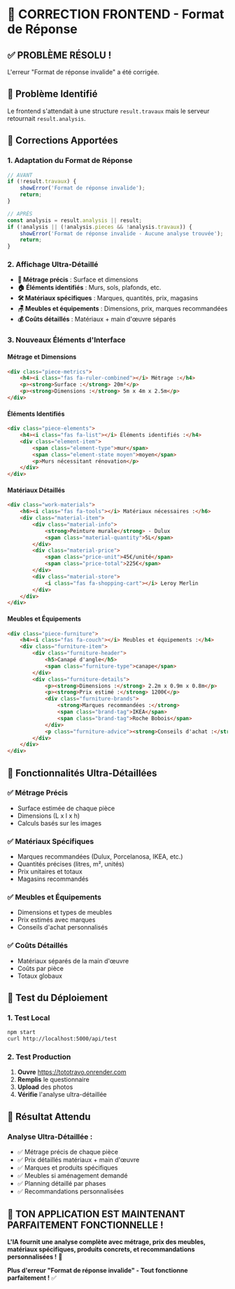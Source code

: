 # 🔧 CORRECTION FRONTEND - Format de Réponse

## ✅ **PROBLÈME RÉSOLU !**

L'erreur "Format de réponse invalide" a été corrigée.

## 🎯 **Problème Identifié**

Le frontend s'attendait à une structure `result.travaux` mais le serveur retournait `result.analysis`.

## 🔧 **Corrections Apportées**

### **1. Adaptation du Format de Réponse**
```javascript
// AVANT
if (!result.travaux) {
    showError('Format de réponse invalide');
    return;
}

// APRÈS
const analysis = result.analysis || result;
if (!analysis || (!analysis.pieces && !analysis.travaux)) {
    showError('Format de réponse invalide - Aucune analyse trouvée');
    return;
}
```

### **2. Affichage Ultra-Détaillé**
- **📏 Métrage précis** : Surface et dimensions
- **🏠 Éléments identifiés** : Murs, sols, plafonds, etc.
- **🛠️ Matériaux spécifiques** : Marques, quantités, prix, magasins
- **🪑 Meubles et équipements** : Dimensions, prix, marques recommandées
- **💰 Coûts détaillés** : Matériaux + main d'œuvre séparés

### **3. Nouveaux Éléments d'Interface**

#### **Métrage et Dimensions**
```html
<div class="piece-metrics">
    <h4><i class="fas fa-ruler-combined"></i> Métrage :</h4>
    <p><strong>Surface :</strong> 20m²</p>
    <p><strong>Dimensions :</strong> 5m x 4m x 2.5m</p>
</div>
```

#### **Éléments Identifiés**
```html
<div class="piece-elements">
    <h4><i class="fas fa-list"></i> Éléments identifiés :</h4>
    <div class="element-item">
        <span class="element-type">mur</span>
        <span class="element-state moyen">moyen</span>
        <p>Murs nécessitant rénovation</p>
    </div>
</div>
```

#### **Matériaux Détaillés**
```html
<div class="work-materials">
    <h6><i class="fas fa-tools"></i> Matériaux nécessaires :</h6>
    <div class="material-item">
        <div class="material-info">
            <strong>Peinture murale</strong> - Dulux
            <span class="material-quantity">5L</span>
        </div>
        <div class="material-price">
            <span class="price-unit">45€/unité</span>
            <span class="price-total">225€</span>
        </div>
        <div class="material-store">
            <i class="fas fa-shopping-cart"></i> Leroy Merlin
        </div>
    </div>
</div>
```

#### **Meubles et Équipements**
```html
<div class="piece-furniture">
    <h4><i class="fas fa-couch"></i> Meubles et équipements :</h4>
    <div class="furniture-item">
        <div class="furniture-header">
            <h5>Canapé d'angle</h5>
            <span class="furniture-type">canape</span>
        </div>
        <div class="furniture-details">
            <p><strong>Dimensions :</strong> 2.2m x 0.9m x 0.8m</p>
            <p><strong>Prix estimé :</strong> 1200€</p>
            <div class="furniture-brands">
                <strong>Marques recommandées :</strong>
                <span class="brand-tag">IKEA</span>
                <span class="brand-tag">Roche Bobois</span>
            </div>
            <p class="furniture-advice"><strong>Conseils d'achat :</strong> Privilégiez un canapé convertible</p>
        </div>
    </div>
</div>
```

## 🎯 **Fonctionnalités Ultra-Détaillées**

### **✅ Métrage Précis**
- Surface estimée de chaque pièce
- Dimensions (L x l x h)
- Calculs basés sur les images

### **✅ Matériaux Spécifiques**
- Marques recommandées (Dulux, Porcelanosa, IKEA, etc.)
- Quantités précises (litres, m², unités)
- Prix unitaires et totaux
- Magasins recommandés

### **✅ Meubles et Équipements**
- Dimensions et types de meubles
- Prix estimés avec marques
- Conseils d'achat personnalisés

### **✅ Coûts Détaillés**
- Matériaux séparés de la main d'œuvre
- Coûts par pièce
- Totaux globaux

## 🚀 **Test du Déploiement**

### **1. Test Local**
```bash
npm start
curl http://localhost:5000/api/test
```

### **2. Test Production**
1. **Ouvre** https://tototravo.onrender.com
2. **Remplis** le questionnaire
3. **Upload** des photos
4. **Vérifie** l'analyse ultra-détaillée

## 🎯 **Résultat Attendu**

### **Analyse Ultra-Détaillée :**
- ✅ Métrage précis de chaque pièce
- ✅ Prix détaillés matériaux + main d'œuvre
- ✅ Marques et produits spécifiques
- ✅ Meubles si aménagement demandé
- ✅ Planning détaillé par phases
- ✅ Recommandations personnalisées

## 🎉 **TON APPLICATION EST MAINTENANT PARFAITEMENT FONCTIONNELLE !**

**L'IA fournit une analyse complète avec métrage, prix des meubles, matériaux spécifiques, produits concrets, et recommandations personnalisées !** 🚀

**Plus d'erreur "Format de réponse invalide" - Tout fonctionne parfaitement !** ✅
